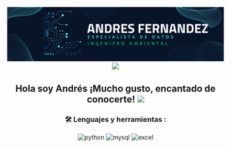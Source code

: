 <!--
**andresfz85/andresfz85** is a ✨ _special_ ✨ repository because its `README.md` (this file) appears on your GitHub profile.

Here are some ideas to get you started:

- 🔭 I’m currently working on ...
- 🌱 I’m currently learning ...
- 👯 I’m looking to collaborate on ...
- 🤔 I’m looking for help with ...
- 💬 Ask me about ...
- 📫 How to reach me: ...
- 😄 Pronouns: ...
- ⚡ Fun fact: ...
-->

<div id="header" align="center">
  <img decoding="async" src="banner_p.png" width="800"/>
</div>
<div id="badges" align="center">
<a href="https://www.linkedin.com/in/andres-fernandez-a0875423/">
 <img decoding="async" src="https://img.shields.io/badge/LinkedIn-0077B5"  width="100px"/>
</a>
  <h2>
  Hola soy Andrés ¡Mucho gusto, encantado de conocerte!
  <img decoding="async" src="https://i.giphy.com/media/v1.Y2lkPTc5MGI3NjExMDA1eTJwMzFtYzM2d25jcW84MnQybmtyaWFkOGZkdDFybnBidXkxNiZlcD12MV9pbnRlcm5hbF9naWZfYnlfaWQmY3Q9Zw/3o7TKJNFVZ4xCMriFy/giphy.gif" width="50px"/>
</h2>

 
### :hammer_and_wrench: Lenguajes y herramientas :
 <div id="header" align="center">
    <img decoding="async" src="https://img.shields.io/badge/Python-3776AB?style=for-the-badge&logo=python&logoColor=white" alt="python"/>
  </a>
    <img decoding="async" src="https://img.shields.io/badge/MySQL-6DB33F?style=for-the-badge&logo=mysql&logoColor=white" alt="mysql"/>
  </a>
 <img decoding="async" src="https://img.shields.io/badge/Microsoft_Excel-217346?style=for-the-badge&logo=microsoft-excel&logoColor=white" alt="excel"/>
  </a>


</div>
